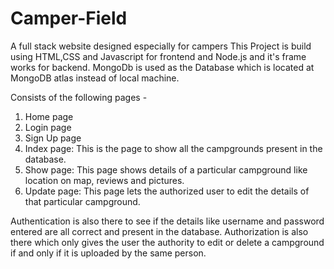 # Camper-Field
A full stack website designed especially for campers
This Project is build using HTML,CSS and Javascript for frontend and Node.js and it's frame works for backend. MongoDb is used as the Database which is located at MongoDB atlas instead of local machine.

Consists of the following pages - 
1. Home page
2. Login page
3. Sign Up page
4. Index page: This is the page to show all the campgrounds present in the database.
5. Show page: This page shows details of a particular campground like location on map, reviews and pictures.
6. Update page: This page lets the authorized user to edit the details of that particular campground.

Authentication is also there to see if the details like username and password entered are all correct and present in the database.
Authorization is also there which only gives the user the authority to edit or delete a campground if and only if it is uploaded by the same person.
